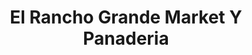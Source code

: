 ---
title: "El Rancho Grande Market Y Panaderia"
url: /quartz-hill/el-rancho-grande-market-y-panaderia/
shop: Lebensmittel
---